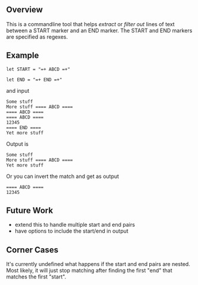 Overview
--------

This is a commandline tool that helps *extract* or *filter out* lines of
text between a START marker and an END marker.
The START and END markers are specified as regexes.

Example
-------

`let START = "=+ ABCD =+"`

`let END = "=+ END =+"`

and input
```
Some stuff
More stuff ==== ABCD ====
==== ABCD ====
==== ABCD ====
12345
==== END ====
Yet more stuff
```

Output is
```
Some stuff
More stuff ==== ABCD ====
Yet more stuff
```

Or you can invert the match and get as output

```
==== ABCD ====
12345
```

Future Work
-----------
* extend this to handle multiple start and end pairs
* have options to include the start/end in output

Corner Cases
------------
It's currently undefined what happens if the start and end pairs are nested. Most likely, it will just stop matching after finding the first "end" that matches the first "start".